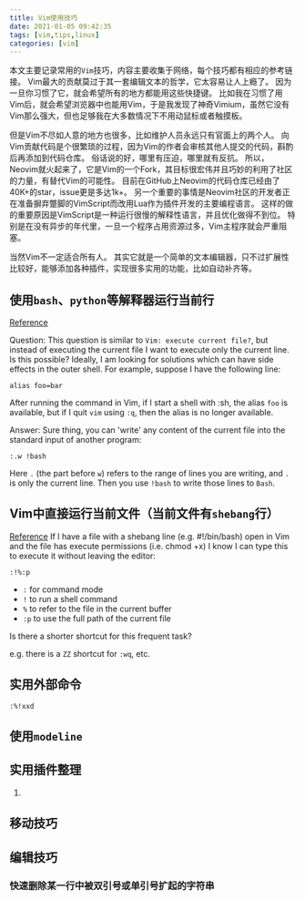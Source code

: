 ```yaml
---
title: Vim使用技巧
date: 2021-01-05 09:42:35
tags: [vim,tips,linux]
categories: [vim]
---
```


本文主要记录常用的`Vim`技巧，内容主要收集于网络，每个技巧都有相应的参考链接。
Vim最大的贡献莫过于其一套编辑文本的哲学，它太容易让人上瘾了。
因为一旦你习惯了它，就会希望所有的地方都能用这些快捷键。
比如我在习惯了用Vim后，就会希望浏览器中也能用Vim，于是我发现了神奇Vimium，虽然它没有Vim那么强大，但也足够我在大多数情况下不用动鼠标或者触摸板。

但是Vim不尽如人意的地方也很多，比如维护人员永远只有官面上的两个人。
向Vim贡献代码是个很繁琐的过程，因为Vim的作者会审核其他人提交的代码，斟酌后再添加到代码仓库。
俗话说的好，哪里有压迫，哪里就有反抗。
所以，Neovim就火起来了，它是Vim的一个Fork，其目标很宏伟并且巧妙的利用了社区的力量，有替代Vim的可能性。
目前在GitHub上Neovim的代码仓库已经由了40K+的star，issue更是多达1k+。
另一个重要的事情是Neovim社区的开发者正在准备摒弃蹩脚的VimScript而改用Lua作为插件开发的主要编程语言。
这样的做的重要原因是VimScript是一种运行很慢的解释性语言，并且优化做得不到位。
特别是在没有异步的年代里，一旦一个程序占用资源过多，Vim主程序就会严重阻塞。

当然Vim不一定适合所有人。
其实它就是一个简单的文本编辑器，只不过扩展性比较好，能够添加各种插件，实现很多实用的功能，比如自动补齐等。


<!--more-->


## 使用`bash`、`python`等解释器运行当前行
[Reference](https://stackoverflow.com/questions/19883917/execute-current-line-in-bash-from-vim)

Question:
This question is similar to `Vim: execute current file?`, but instead of executing the current file I want to execute only the current line.
Is this possible?
Ideally, I am looking for solutions which can have side effects in the outer shell.
For example, suppose I have the following line:

```
alias foo=bar
```

After running the command in Vim, if I start a shell with :sh, the alias `foo` is available, but if I quit `vim` using `:q`, then the alias is no longer available.



Answer:
Sure thing, you can 'write' any content of the current file into the standard input of another program:

```
:.w !bash
```

Here `.` (the part before `w`) refers to the range of lines you are writing, and `.` is only the current line. Then you use `!bash` to write those lines to `Bash`.



## Vim中直接运行当前文件（当前文件有`shebang`行）
[Reference](https://stackoverflow.com/questions/15449591/vim-execute-current-file)
If I have a file with a shebang line (e.g. #!/bin/bash) open in Vim and the file has execute permissions (i.e. chmod +x) I know I can type this to execute it without leaving the editor:

```
:!%:p
```

- `:` for command mode
- `!` to run a shell command
- `%` to refer to the file in the current buffer
- `:p` to use the full path of the current file

Is there a shorter shortcut for this frequent task?

e.g. there is a `ZZ` shortcut for `:wq`, etc.

## 实用外部命令

```
:%!xxd
```


## 使用`modeline`

## 实用插件整理
1. 

## 移动技巧

## 编辑技巧

### 快速删除某一行中被双引号或单引号扩起的字符串

```

```

<!-- vim: set ai nospell nowrap ts=4 tw=500: -->
